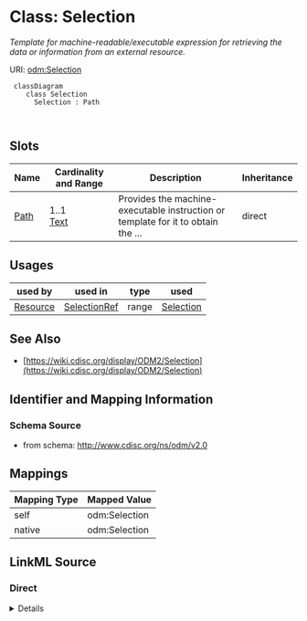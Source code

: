 # Class: Selection


_Template for machine-readable/executable expression for retrieving the data or information from an external resource._





URI: [odm:Selection](http://www.cdisc.org/ns/odm/v2.0/Selection)



```mermaid
 classDiagram
    class Selection
      Selection : Path
        
      
```




<!-- no inheritance hierarchy -->


## Slots

| Name | Cardinality and Range | Description | Inheritance |
| ---  | --- | --- | --- |
| [Path](Path.md) | 1..1 <br/> [Text](Text.md) | Provides the machine-executable instruction or template for it to obtain the ... | direct |





## Usages

| used by | used in | type | used |
| ---  | --- | --- | --- |
| [Resource](Resource.md) | [SelectionRef](SelectionRef.md) | range | [Selection](Selection.md) |






## See Also

* [https://wiki.cdisc.org/display/ODM2/Selection](https://wiki.cdisc.org/display/ODM2/Selection)

## Identifier and Mapping Information







### Schema Source


* from schema: http://www.cdisc.org/ns/odm/v2.0





## Mappings

| Mapping Type | Mapped Value |
| ---  | ---  |
| self | odm:Selection |
| native | odm:Selection |





## LinkML Source

<!-- TODO: investigate https://stackoverflow.com/questions/37606292/how-to-create-tabbed-code-blocks-in-mkdocs-or-sphinx -->

### Direct

<details>
```yaml
name: Selection
description: Template for machine-readable/executable expression for retrieving the
  data or information from an external resource.
from_schema: http://www.cdisc.org/ns/odm/v2.0
see_also:
- https://wiki.cdisc.org/display/ODM2/Selection
slots:
- Path
slot_usage:
  Path:
    name: Path
    description: Provides the machine-executable instruction or template for it to
      obtain the data or information from the resource. The value of the Path attribute
      can either be an absolute path, or a relative path starting from the information
      in the "Name" and "Attribute" attributes of the parent Resource element.
    comments:
    - 'Required

      range:text'
    domain_of:
    - Selection
    range: text
    required: true
class_uri: odm:Selection

```
</details>

### Induced

<details>
```yaml
name: Selection
description: Template for machine-readable/executable expression for retrieving the
  data or information from an external resource.
from_schema: http://www.cdisc.org/ns/odm/v2.0
see_also:
- https://wiki.cdisc.org/display/ODM2/Selection
slot_usage:
  Path:
    name: Path
    description: Provides the machine-executable instruction or template for it to
      obtain the data or information from the resource. The value of the Path attribute
      can either be an absolute path, or a relative path starting from the information
      in the "Name" and "Attribute" attributes of the parent Resource element.
    comments:
    - 'Required

      range:text'
    domain_of:
    - Selection
    range: text
    required: true
attributes:
  Path:
    name: Path
    description: Provides the machine-executable instruction or template for it to
      obtain the data or information from the resource. The value of the Path attribute
      can either be an absolute path, or a relative path starting from the information
      in the "Name" and "Attribute" attributes of the parent Resource element.
    comments:
    - 'Required

      range:text'
    from_schema: http://www.cdisc.org/ns/odm/v2.0
    rank: 1000
    alias: Path
    owner: Selection
    domain_of:
    - Selection
    range: text
    required: true
class_uri: odm:Selection

```
</details>